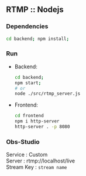 ## RTMP :: Nodejs

### Dependencies
```bash
cd backend; npm install;
```

### Run
* Backend:
  ```bash
  cd backend;
  npm start;
  # or 
  node ./src/rtmp_server.js
  ```
* Frontend:
  ```bash
  cd frontend
  npm i http-server
  http-server . -p 8080
  ```

### Obs-Studio
Service : Custom   
Server : rtmp://localhost/live   
Stream Key : `stream name`   
